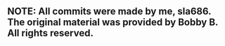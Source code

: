 ## NOTE: All commits were made by me, sla686. The original material was provided by Bobby B. All rights reserved.
